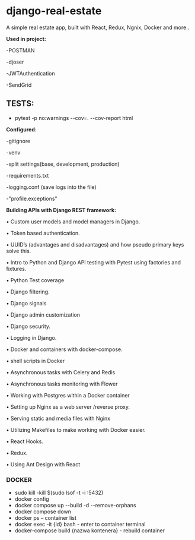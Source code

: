 
# django-real-estate

A simple real estate app, built with React, Redux, Ngnix, Docker and more.. 

<b>Used in project:</b>

-POSTMAN 

-djoser

-JWTAuthentication

-SendGrid

## TESTS: 
 -  pytest -p no:warnings --cov=. --cov-report html



<b>Configured</b>:

 -gitignore
	
-venv
 
 -split settings(base, development, production)
 
 -requirements.txt
 
 -logging.conf (save logs into the file)
 
 -"profile.exceptions"
 
	
	

 <b>Building APIs with Django REST framework:</b>

• Custom user models and model managers in Django.

• Token based authentication.

• UUID’s (advantages and disadvantages) and how pseudo primary keys solve this.

• Intro to Python and Django API testing with Pytest using factories and fixtures.

• Python Test coverage 

• Django filtering.

• Django signals

• Django admin customization

• Django security.

• Logging in Django.

• Docker and containers with docker-compose.

• shell scripts in Docker

• Asynchronous tasks with Celery and Redis

• Asynchronous tasks monitoring with Flower

• Working with Postgres within a Docker container 

• Setting up Nginx as a web server /reverse proxy.

• Serving static and media files with Nginx

• Utilizing Makefiles to make working with Docker easier.

• React Hooks.

• Redux.

• Using Ant Design with React

### DOCKER
-  sudo kill -kill $(sudo lsof -t -i :5432)
-  docker config
-  docker compose up --build -d --remove-orphans
-  docker compose down
-  docker ps – container list 
-  docker exec -it {id} bash  - enter to container terminal
-  docker-compose build {nazwa kontenera}  - rebuild container




